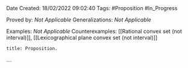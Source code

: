 <br />
<br />

Date Created: 18/02/2022 09:02:40
Tags: #Proposition #In_Progress

Proved by: _Not Applicable_
Generalizations: _Not Applicable_

Examples: _Not Applicable_
Counterexamples: [[Rational convex set (not interval)]], [[Lexicographical plane convex set (not interval)]]

``` ad-Proposition
title: Proposition.

__

```
